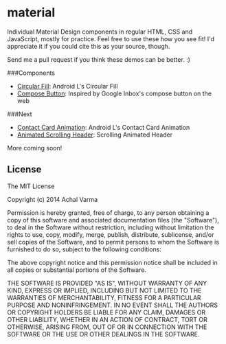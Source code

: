 material
========

Individual Material Design components in regular HTML, CSS and JavaScript, mostly for practice.
Feel free to use these how you see fit! 
I'd appreciate it if you could cite this as your source, though.

Send me a pull request if you think these demos can be better. :)

###Components
- [Circular Fill](http://achalv.github.io/material/circular-fill/): Android L's Circular Fill
- [Compose Button](http://achalv.github.io/material/inbox-compose/): Inspired by Google Inbox's compose button on the web

###Next
- [Contact Card Animation](https://www.youtube.com/watch?v=s-n65N2kS8c): Android L's Contact Card Animation
- [Animated Scrolling Header](https://www.polymer-project.org/components/core-elements/demo.html#core-scroll-header-panel): Scrolling Animated Header


More coming soon!

## License

The MIT License

Copyright (c) 2014 Achal Varma

Permission is hereby granted, free of charge, to any person obtaining a copy of this software and associated documentation files (the "Software"), to deal in the Software without restriction, including without limitation the rights to use, copy, modify, merge, publish, distribute, sublicense, and/or sell copies of the Software, and to permit persons to whom the Software is furnished to do so, subject to the following conditions:

The above copyright notice and this permission notice shall be included in all copies or substantial portions of the Software.

THE SOFTWARE IS PROVIDED "AS IS", WITHOUT WARRANTY OF ANY KIND, EXPRESS OR IMPLIED, INCLUDING BUT NOT LIMITED TO THE WARRANTIES OF MERCHANTABILITY, FITNESS FOR A PARTICULAR PURPOSE AND NONINFRINGEMENT. IN NO EVENT SHALL THE AUTHORS OR COPYRIGHT HOLDERS BE LIABLE FOR ANY CLAIM, DAMAGES OR OTHER LIABILITY, WHETHER IN AN ACTION OF CONTRACT, TORT OR OTHERWISE, ARISING FROM, OUT OF OR IN CONNECTION WITH THE SOFTWARE OR THE USE OR OTHER DEALINGS IN THE SOFTWARE.

